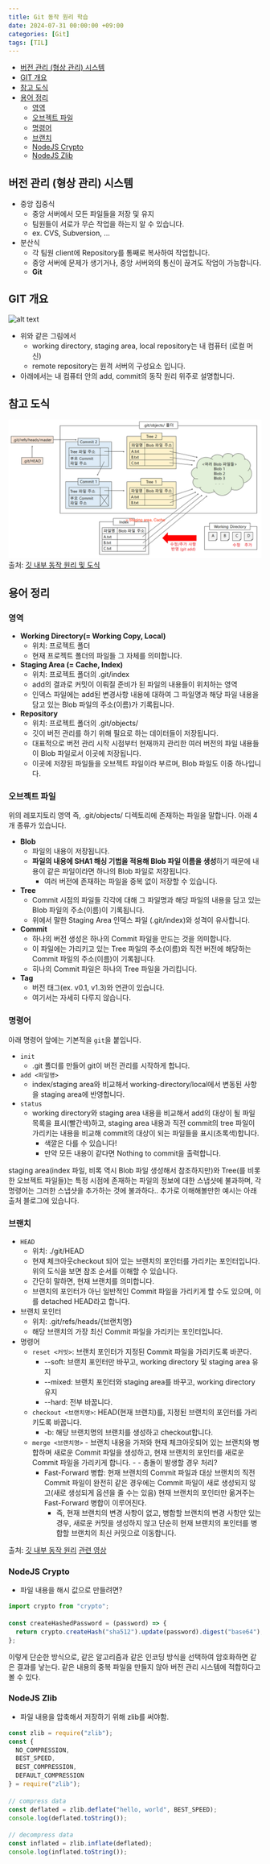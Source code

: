 ```yaml
---
title: Git 동작 원리 학습
date: 2024-07-31 00:00:00 +09:00
categories: [Git]
tags: [TIL]
---
```


<!-- @import "[TOC]" {cmd="toc" depthFrom=1 depthTo=6 orderedList=false} -->

<!-- code_chunk_output -->

- [버전 관리 (형상 관리) 시스템](#버전-관리-형상-관리-시스템)
- [GIT 개요](#git-개요)
- [참고 도식](#참고-도식)
- [용어 정리](#용어-정리)
  - [영역](#영역)
  - [오브젝트 파일](#오브젝트-파일)
  - [명령어](#명령어)
  - [브랜치](#브랜치)
  - [NodeJS Crypto](#nodejs-crypto)
  - [NodeJS Zlib](#nodejs-zlib)

<!-- /code_chunk_output -->

## 버전 관리 (형상 관리) 시스템

- 중앙 집중식
  - 중앙 서버에서 모든 파일들을 저장 및 유지
  - 팀원들이 서로가 무슨 작업을 하는지 알 수 있습니다.
  - ex. CVS, Subversion, ...
- 분산식
  - 각 팀원 client에 Repository를 통째로 복사하여 작업합니다.
  - 중앙 서버에 문제가 생기거나, 중앙 서버와의 통신이 끊겨도 작업이 가능합니다.
  - **Git**

## GIT 개요

![alt text](<../assets/img/240731/Screenshot 2024-07-30 at 11.46.23 PM.png>)

- 위와 같은 그림에서
  - working directory, staging area, local repository는 내 컴퓨터 (로컬 머신)
  - remote repository는 원격 서버의 구성요소 입니다.
- 아래에서는 내 컴퓨터 안의 add, commit의 동작 원리 위주로 설명합니다.

## 참고 도식

![alt text](../assets/img/240731/image.png)
출처: [깃 내부 동작 원리 및 도식](https://it-eldorado.tistory.com/4)

## 용어 정리

### 영역

- **Working Directory(= Working Copy, Local)**
  - 위치: 프로젝트 폴더
  - 현재 프로젝트 폴더의 파일들 그 자체를 의미합니다.
- **Staging Area (= Cache, Index)**
  - 위치: 프로젝트 폴더의 .git/index
  - add의 결과로 커밋이 이뤄질 준비가 된 파일의 내용들이 위치하는 영역
  - 인덱스 파일에는 add된 변경사항 내용에 대하여 그 파일명과 해당 파일 내용을 담고 있는 Blob 파일의 주소(이름)가 기록됩니다.
- **Repository**
  - 위치: 프로젝트 폴더의 .git/objects/
  - 깃이 버전 관리를 하기 위해 필요로 하는 데이터들이 저장됩니다.
  - 대표적으로 버전 관리 시작 시점부터 현재까지 관리한 여러 버전의 파일 내용들이 Blob 파일로서 이곳에 저장됩니다.
  - 이곳에 저장된 파일들을 오브젝트 파일이라 부르며, Blob 파일도 이중 하나입니다.

### 오브젝트 파일

위의 레포지토리 영역 즉, .git/objects/ 디렉토리에 존재하는 파일을 말합니다. 아래 4개 종류가 있습니다.

- **Blob**
  - 파일의 내용이 저장됩니다.
  - **파일의 내용에 SHA1 해싱 기법을 적용해 Blob 파일 이름을 생성**하기 때문에 내용이 같은 파일이라면 하나의 Blob 파일로 저장됩니다.
    - 여러 버전에 존재하는 파일을 중복 없이 저장할 수 있습니다.
- **Tree**
  - Commit 시점의 파일들 각각에 대해 그 파일명과 해당 파일의 내용을 담고 있는 Blob 파일의 주소(이름)이 기록됩니다.
  - 위에서 말한 Staging Area 인덱스 파일 (.git/index)와 성격이 유사합니다.
- **Commit**
  - 하나의 버전 생성은 하나의 Commit 파일을 만드는 것을 의미합니다.
  - 이 파일에는 가리키고 있는 Tree 파일의 주소(이름)와 직전 버전에 해당하는 Commit 파일의 주소(이름)이 기록됩니다.
  - 히나의 Commit 파일은 하나의 Tree 파일을 가리킵니다.
- **Tag**
  - 버전 태그(ex. v0.1, v1.3)와 연관이 있습니다.
  - 여기서는 자세히 다루지 않습니다.

### 명령어

아래 명령어 앞에는 기본적을 `git`을 붙입니다.

- `init`
  - .git 폴더를 만들어 git이 버전 관리를 시작하게 합니다.
- `add <파일명>`
  - index/staging area와 비교해서 working-directory/local에서 변동된 사항을 staging area에 반영합니다.
- `status`
  - working directory와 staging area 내용을 비교해서 add의 대상이 될 파일 목록을 표시(빨간색)하고, staging area 내용과 직전 commit의 tree 파일이 가리키는 내용을 비교해 commit의 대상이 되는 파일들을 표시(초록색)합니다.
    - 색깔은 다를 수 있습니다!
    - 만약 모든 내용이 같다면 Nothing to commit을 출력합니다.

staging area(index 파일, 비록 역시 Blob 파일 생성해서 참조하지만)와 Tree(를 비롯한 오브젝트 파일들)는 특정 시점에 존재하는 파일의 정보에 대한 스냅샷에 불과하며, 각 명령어는 그러한 스냅샷을 추가하는 것에 불과하다..
추가로 이해해볼만한 예시는 아래 출처 블로그에 있습니다.

### 브랜치

- `HEAD`
  - 위치: ./git/HEAD
  - 현재 체크아웃checkout 되어 있는 브랜치의 포인터를 가리키는 포인터입니다. 위의 도식을 보면 참조 순서를 이해할 수 있습니다.
  - 간단히 말하면, 현재 브랜치를 의미합니다.
  - 브랜치의 포인터가 아닌 일반적인 Commit 파일을 가리키게 할 수도 있으며, 이를 detached HEAD라고 합니다.
- 브랜치 포인터
  - 위치: .git/refs/heads/{브랜치명}
  - 해당 브랜치의 가장 최신 Commit 파일을 가리키는 포인터입니다.
- 명령어
  - `reset <커밋>`: 브랜치 포인터가 지정된 Commit 파일을 가리키도록 바꾼다.
    - --soft: 브랜치 포인터만 바꾸고, working directory 및 staging area 유지
    - --mixed: 브랜치 포인터와 staging area를 바꾸고, working directory 유지
    - --hard: 전부 바꿉니다.
  - `checkout <브랜치명>`: HEAD(현재 브랜치)를, 지정된 브랜치의 포인터를 가리키도록 바꿉니다.
    - -b: 해당 브랜치명의 브랜치를 생성하고 checkout합니다.
  - `merge <브랜치명>` - 브랜치 내용을 가져와 현재 체크아웃되어 있는 브랜치와 병합하며 새로운 Commit 파일을 생성하고, 현재 브랜치의 포인터를 새로운 Commit 파일을 가리키게 합니다. - - 충돌이 발생할 경우 처리?
    - Fast-Forward 병합: 현재 브랜치의 Commit 파일과 대상 브랜치의 직전 Commit 파일이 완전히 같은 경우에는 Commit 파일이 새로 생성되지 않고(새로 생성되게 옵션을 줄 수는 있음) 현재 브랜치의 포인터만 옮겨주는 Fast-Forward 병합이 이루어진다.
      - 즉, 현재 브랜치의 변경 사항이 없고, 병합할 브랜치의 변경 사항만 있는 경우, 새로운 커밋을 생성하지 않고 단순히 현재 브랜치의 포인터를 병합할 브랜치의 최신 커밋으로 이동합니다.

출처: [깃 내부 동작 원리](https://it-eldorado.tistory.com/4) [관련 영상](https://www.youtube.com/watch?v=xn-kNB_a8CQ)

### NodeJS Crypto

- 파일 내용을 해시 값으로 만들려면?

```js
import crypto from "crypto";

const createHashedPassword = (password) => {
  return crypto.createHash("sha512").update(password).digest("base64");
};
```

이렇게 단순한 방식으로, 같은 알고리즘과 같은 인코딩 방식을 선택하여 암호화하면 같은 결과를 낳는다.
같은 내용의 중복 파일을 만들지 않아 버전 관리 시스템에 적합하다고 볼 수 있다.

### NodeJS Zlib

- 파일 내용을 압축해서 저장하기 위해 zlib를 써야함.

```js
const zlib = require("zlib");
const {
  NO_COMPRESSION,
  BEST_SPEED,
  BEST_COMPRESSION,
  DEFAULT_COMPRESSION
} = require("zlib");

// compress data
const deflated = zlib.deflate("hello, world", BEST_SPEED);
console.log(deflated.toString());

// decompress data
const inflated = zlib.inflate(deflated);
console.log(inflated.toString());
```
